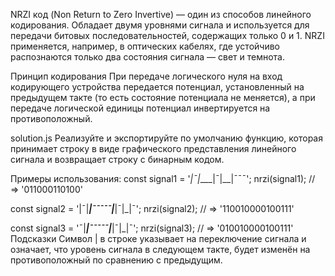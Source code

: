 NRZI код (Non Return to Zero Invertive) — один из способов линейного кодирования. Обладает двумя уровнями сигнала и используется для передачи битовых последовательностей, содержащих только 0 и 1. NRZI применяется, например, в оптических кабелях, где устойчиво распознаются только два состояния сигнала — свет и темнота.

Принцип кодирования
При передаче логического нуля на вход кодирующего устройства передается потенциал, установленный на предыдущем такте (то есть состояние потенциала не меняется), а при передаче логической единицы потенциал инвертируется на противоположный.

solution.js
Реализуйте и экспортируйте по умолчанию функцию, которая принимает cтроку в виде графического представления линейного сигнала и возвращает строку с бинарным кодом.

Примеры использования:
const signal1 = '_|¯|____|¯|__|¯¯¯';
nrzi(signal1); // => '011000110100'

const signal2 = '|¯|___|¯¯¯¯¯|___|¯|_|¯';
nrzi(signal2); // => '110010000100111'

const signal3 = '¯|___|¯¯¯¯¯|___|¯|_|¯';
nrzi(signal3); // => '010010000100111'
Подсказки
Символ | в строке указывает на переключение сигнала и означает, что уровень сигнала в следующем такте, будет изменён на противоположный по сравнению с предыдущим.